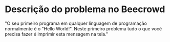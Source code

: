 # Descrição do problema no Beecrowd
"O seu primeiro programa em qualquer linguagem de programação normalmente é o "Hello World!". Neste primeiro problema tudo o que você precisa fazer é imprimir esta mensagem na tela."

